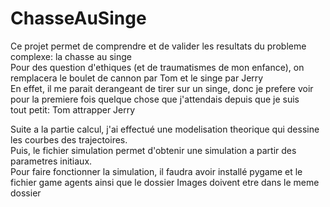 # ChasseAuSinge

Ce projet permet de comprendre et de valider les resultats du probleme complexe: la chasse au singe <br/>
Pour des question d'ethiques (et de traumatismes de mon enfance), on remplacera le boulet de cannon par Tom et le singe par Jerry <br/>
En effet, il me parait derangeant de tirer sur un singe, donc je prefere voir pour la premiere fois quelque chose que j'attendais depuis que je suis <br/>
tout petit: Tom attrapper Jerry

Suite a la partie calcul, j'ai effectué une modelisation theorique qui dessine les courbes des trajectoires. <br/>
Puis, le fichier simulation permet d'obtenir une simulation a partir des parametres initiaux. <br/>
Pour faire fonctionner la simulation, il faudra avoir installé pygame et le fichier game agents ainsi que le dossier Images doivent etre dans le meme <br/>
dossier

